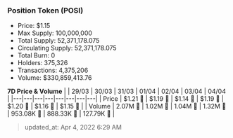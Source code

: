 
  ### Position Token (POSI)
  - Price: $1.15
  - Max Supply: 100,000,000
  - Total Supply: 52,371,178.075
  - Circulating Supply: 52,371,178.075
  - Total Burn: 0
  - Holders: 375,326
  - Transactions: 4,375,206
  - Volume: $330,859,413.76

  **7D Price & Volume**
  | | 29&#x2F;03 | 30&#x2F;03 | 31&#x2F;03 | 01&#x2F;04 | 02&#x2F;04 | 03&#x2F;04 | 04&#x2F;04 |
  |---|---|---|---|---|---|---|---|
  | Price | $1.21 🚀 | $1.19 🔻 | $1.14 🔻 | $1.19 🚀 | $1.20 🚀 | $1.16 🔻 | $1.15 🔻 |
  | Volume | 2.07M 🚀 | 1.02M 🔻 | 1.04M 🚀 | 1.32M 🚀 | 953.08K 🔻 | 888.33K 🔻 | 127.79K 🔻 |

  > updated_at: Apr 4, 2022 6:29 AM
